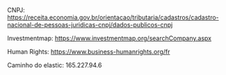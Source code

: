 CNPJ: https://receita.economia.gov.br/orientacao/tributaria/cadastros/cadastro-nacional-de-pessoas-juridicas-cnpj/dados-publicos-cnpj

Investmentmap: https://www.investmentmap.org/searchCompany.aspx

Human Rights: https://www.business-humanrights.org/fr

Caminho do elastic: 165.227.94.6


